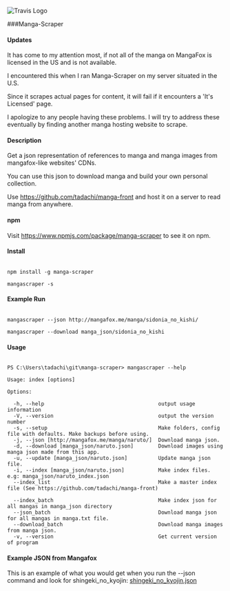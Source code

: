 ![Travis Logo](https://travis-ci.org/tadachi/manga-scraper.svg?branch=master "Travis Build")

###Manga-Scraper

#### Updates
It has come to my attention most, if not all of the manga on MangaFox is licensed in the US and is not available.

I encountered this when I ran Manga-Scraper on my server situated in the U.S.

Since it scrapes actual pages for content, it will fail if it encounters a 'It's Licensed' page.

I apologize to any people having these problems. I will try to address these eventually by finding another manga hosting website to scrape.


#### Description
Get a json representation of references to manga and manga images from mangafox-like websites' CDNs.

You can use this json to download manga and build your own personal collection.

Use https://github.com/tadachi/manga-front and host it on a server to read manga from anywhere.

#### npm
Visit https://www.npmjs.com/package/manga-scraper to see it on npm.

#### Install
```

npm install -g manga-scraper

mangascraper -s

```

#### Example Run
```

mangascraper --json http://mangafox.me/manga/sidonia_no_kishi/

mangascraper --download manga_json/sidonia_no_kishi

```


#### Usage
```

PS C:\Users\tadachi\git\manga-scraper> mangascraper --help

Usage: index [options]

Options:

  -h, --help                                     output usage information
  -V, --version                                  output the version number
  -s, --setup                                    Make folders, config file with defaults. Make backups before using.
  -j, --json [http://mangafox.me/manga/naruto/]  Download manga json.
  -d, --download [manga_json/naruto.json]        Download images using manga json made from this app.
  -u, --update [manga_json/naruto.json]          Update manga json file.
  -i, --index [manga_json/naruto.json]           Make index files. e.g: manga_json/naruto_index.json
  --index_list                                   Make a master index file (See https://github.com/tadachi/manga-front)

  --index_batch                                  Make index json for all mangas in manga_json directory
  --json_batch                                   Download manga json for all mangas in manga.txt file.
  --download_batch                               Download manga images from manga json.
  -v, --version                                  Get current version of program
```

#### Example JSON from Mangafox

This is an example of what you would get when you run the --json command and look for shingeki_no_kyojin:
[shingeki_no_kyojin.json](https://raw.githubusercontent.com/tadachi/manga-scraper/master/manga_json/shingeki_no_kyojin.json)